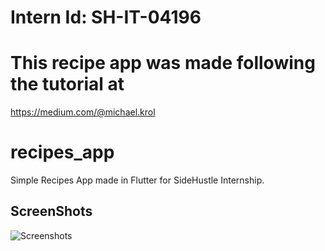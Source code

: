 # Intern Id: SH-IT-04196

# This recipe app was made following the tutorial at
https://medium.com/@michael.krol

# recipes_app

Simple Recipes App made in Flutter for SideHustle Internship. 
## ScreenShots

![Screenshots](https://cdn-images-1.medium.com/max/800/1*QD-R8NARXpMC7lyXjrfnpg.png)
